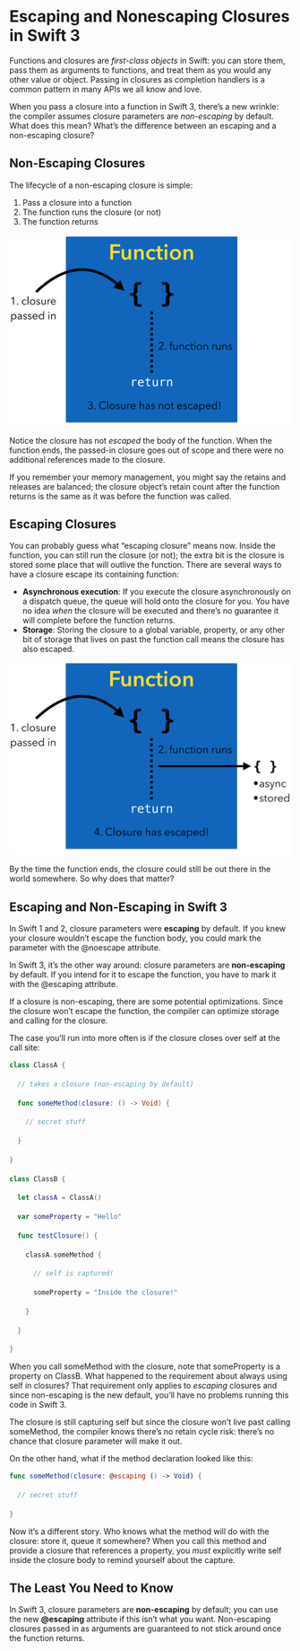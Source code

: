 # Escaping and Nonescaping Closures in Swift 3

Functions and closures are *first-class objects* in Swift: you can store them, pass them as arguments to functions, and treat them as you would any other value or object. Passing in closures as completion handlers is a common pattern in many APIs we all know and love.

When you pass a closure into a function in Swift 3, there’s a new wrinkle: the compiler assumes closure parameters are *non-escaping* by default. What does this mean? What’s the difference between an escaping and a non-escaping closure?

## Non-Escaping Closures

The lifecycle of a non-escaping closure is simple:

1. Pass a closure into a function
2. The function runs the closure (or not)
3. The function returns

![non-Escaping](../PicsForLog/non-Escaping.png)

Notice the closure has not *escaped* the body of the function. When the function ends, the passed-in closure goes out of scope and there were no additional references made to the closure.

If you remember your memory management, you might say the retains and releases are balanced; the closure object’s retain count after the function returns is the same as it was before the function was called.

## Escaping Closures

You can probably guess what “escaping closure” means now. Inside the function, you can still run the closure (or not); the extra bit is the closure is stored some place that will outlive the function. There are several ways to have a closure escape its containing function:

- **Asynchronous execution**: If you execute the closure asynchronously on a dispatch queue, the queue will hold onto the closure for you. You have no idea *when* the closure will be executed and there’s no guarantee it will complete before the function returns.
- **Storage**: Storing the closure to a global variable, property, or any other bit of storage that lives on past the function call means the closure has also escaped.

![closure-escape](../PicsForLog/closure-escape.png)

By the time the function ends, the closure could still be out there in the world somewhere. So why does that matter?

## Escaping and Non-Escaping in Swift 3

In Swift 1 and 2, closure parameters were **escaping** by default. If you knew your closure wouldn’t escape the function body, you could mark the parameter with the @noescape attribute.

In Swift 3, it’s the other way around: closure parameters are **non-escaping** by default. If you intend for it to escape the function, you have to mark it with the @escaping attribute.

If a closure is non-escaping, there are some potential optimizations. Since the closure won’t escape the function, the compiler can optimize storage and calling for the closure.

The case you’ll run into more often is if the closure closes over self at the call site:

```swift
class ClassA {

  // takes a closure (non-escaping by default)

  func someMethod(closure: () -> Void) {

    // secret stuff

  }

}

class ClassB {

  let classA = ClassA()

  var someProperty = "Hello"

  func testClosure() {

    classA.someMethod {

      // self is captured!

      someProperty = "Inside the closure!"

    }

  }

}
```

When you call someMethod with the closure, note that someProperty is a property on ClassB. What happened to the requirement about always using self in closures? That requirement only applies to *escaping* closures and since non-escaping is the new default, you’ll have no problems running this code in Swift 3.

The closure is still capturing self but since the closure won’t live past calling someMethod, the compiler knows there’s no retain cycle risk: there’s no chance that closure parameter will make it out.

On the other hand, what if the method declaration looked like this:

```swift
func someMethod(closure: @escaping () -> Void) {

  // secret stuff

}
```

Now it’s a different story. Who knows what the method will do with the closure: store it, queue it somewhere? When you call this method and provide a closure that references a property, you *must* explicitly write self inside the closure body to remind yourself about the capture.

## The Least You Need to Know

In Swift 3, closure parameters are **non-escaping** by default; you can use the new **@escaping** attribute if this isn’t what you want. Non-escaping closures passed in as arguments are guaranteed to not stick around once the function returns.